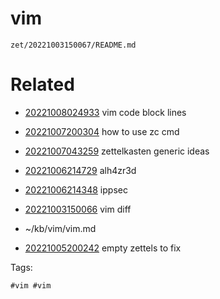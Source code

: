 # vim

` zet/20221003150067/README.md `

# Related

- [20221008024933](/zet/20221008024933/README.md) vim code block lines

- [20221007200304](/zet/20221007200304/README.md) how to use zc cmd

- [20221007043259](/zet/20221007043259/README.md) zettelkasten generic ideas

- [20221006214729](/zet/20221006214729/README.md) alh4zr3d

- [20221006214348](/zet/20221006214348/README.md) ippsec

- [20221003150066](/zet/20221003150066/README.md) vim diff
- ~/kb/vim/vim.md
- [20221005200242](/zet/20221005200242/README.md) empty zettels to fix

Tags:

    #vim #vim 
